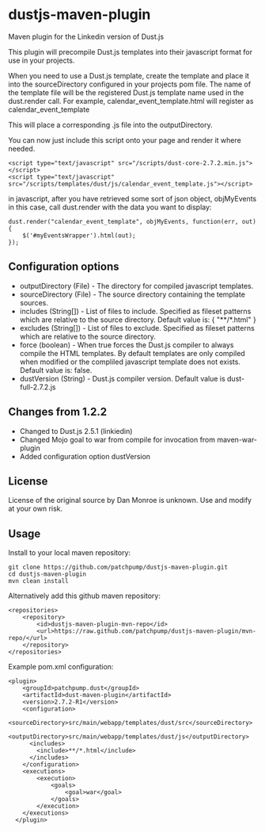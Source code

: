 dustjs-maven-plugin
===================

Maven plugin for the Linkedin version of Dust.js

This plugin will precompile Dust.js templates into their javascript format for use in your projects.

When you need to use a Dust.js template, create the template and place it into the sourceDirectory configured in your projects pom file. 
The name of the template file will be the registered Dust.js template name used in the dust.render call.  For example, calendar_event_template.html
will register as calendar_event_template

This will place a corresponding .js file into the outputDirectory.

You can now just include this script onto your page and render it where needed.

    <script type="text/javascript" src="/scripts/dust-core-2.7.2.min.js"></script>
    <script type="text/javascript" src="/scripts/templates/dust/js/calendar_event_template.js"></script>
    
in javascript, after you have retrieved some sort of json object, objMyEvents in this case, call dust.render with the data you want to display:

    dust.render("calendar_event_template", objMyEvents, function(err, out) {
        $('#myEventsWrapper').html(out);
    });

Configuration options
---------------------

+ outputDirectory (File) - The directory for compiled javascript templates. 
+ sourceDirectory (File) - The source directory containing the template sources.
+ includes (String[]) - List of files to include. Specified as fileset patterns which are relative to the source directory. Default value is: { "\*\*/\*.html" }
+ excludes (String[]) - List of files to exclude. Specified as fileset patterns which are relative to the source directory.
+ force (boolean) - When true forces the Dust.js compiler to always compile the HTML templates. By default templates are only compiled when modified or the compliled javascript template does not exists. Default value is: false.
+ dustVersion (String) - Dust.js compiler version. Default value is dust-full-2.7.2.js

Changes from 1.2.2
------------------

+ Changed to Dust.js 2.5.1 (linkiedin)
+ Changed Mojo goal to war from compile for invocation from maven-war-plugin
+ Added configuration option dustVersion

License
-------

License of the original source by Dan Monroe is unknown. Use and modify at your own risk.

Usage
-----

Install to your local maven repository:

    git clone https://github.com/patchpump/dustjs-maven-plugin.git
    cd dustjs-maven-plugin
    mvn clean install 

Alternatively add this github maven repository:

    <repositories>
        <repository>
            <id>dustjs-maven-plugin-mvn-repo</id>
            <url>https://raw.github.com/patchpump/dustjs-maven-plugin/mvn-repo/</url>
        </repository>
    </repositories>

Example pom.xml configuration:

    <plugin>
	    <groupId>patchpump.dust</groupId>
	    <artifactId>dust-maven-plugin</artifactId>
	    <version>2.7.2-R1</version>
	    <configuration>
	        <sourceDirectory>src/main/webapp/templates/dust/src</sourceDirectory>
	        <outputDirectory>src/main/webapp/templates/dust/js</outputDirectory>
          <includes>
            <include>**/*.html</include>
          </includes>
	    </configuration>
	    <executions>
	        <execution>
	            <goals>
	                <goal>war</goal>
	            </goals>
	        </execution>
	    </executions>
	  </plugin>
